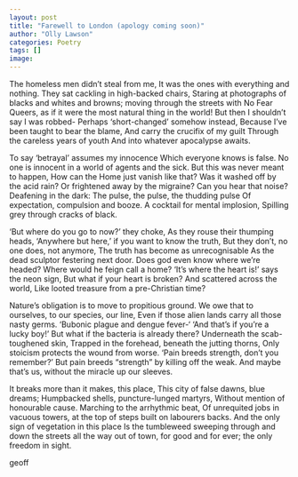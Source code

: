 ```yaml
---
layout: post
title: "Farewell to London (apology coming soon)"
author: "Olly Lawson"
categories: Poetry
tags: []
image:
---
```


The homeless men didn’t steal from me,
It was the ones with everything and nothing.
They sat cackling in high-backed chairs,
Staring at photographs of blacks and whites and browns;
moving through the streets with No Fear Queers,
as if it were the most natural thing in the world!
But then I shouldn’t say I was robbed-
Perhaps ‘short-changed’ somehow instead,
Because I’ve been taught to bear the blame,
And carry the crucifix of my guilt
Through the careless years of youth
And into whatever apocalypse awaits.

To say ‘betrayal’ assumes my innocence
Which everyone knows is false.
No one is innocent in a world of agents and the sick.
But this was never meant to happen,
How can the Home just vanish like that?
Was it washed off by the acid rain?
Or frightened away by the migraine?
Can you hear that noise? Deafening in the dark:
The pulse, the pulse, the thudding pulse
Of expectation, compulsion and booze.
A cocktail for mental implosion,
Spilling grey through cracks of black.

‘But where do you go to now?’ they choke,
As they rouse their thumping heads,
‘Anywhere but here,’ if you want to know the truth,
But they don’t, no one does, not anymore,
The truth has become as unrecognisable
As the dead sculptor festering next door.
Does god even know where we’re headed?
Where would he feign call a home?
‘It’s where the heart is!’ says the neon sign,
But what if your heart is broken?
And scattered across the world,
Like looted treasure from a pre-Christian time?

Nature’s obligation is to move to propitious ground.
We owe that to ourselves, to our species, our line,
Even if those alien lands carry all those nasty germs.
‘Bubonic plague and dengue fever-‘
‘And that’s if you’re a lucky boy!’
But what if the bacteria is already there?
Underneath the scab-toughened skin,
Trapped in the forehead, beneath the jutting thorns,
Only stoicism protects the wound from worse.
‘Pain breeds strength, don’t you remember?’
But pain breeds “strength” by killing off the weak.
And maybe that’s us, without the miracle up our sleeves.

It breaks more than it makes, this place,
This city of false dawns, blue dreams;
Humpbacked shells, puncture-lunged martyrs,
Without mention of honourable cause.
Marching to the arrhythmic beat,
Of unrequited jobs in vacuous towers,
at the top of steps built on labourers backs.
And the only sign of vegetation in this place
Is the tumbleweed sweeping through and
down the streets all the way out of town,
for good and for ever;
the only freedom in sight.


geoff
